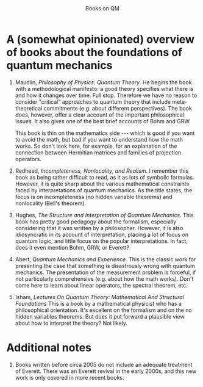<meta http-equiv='cache-control' content='no-cache'> 
<meta http-equiv='expires' content='0'> 
<meta http-equiv='pragma' content='no-cache'>

<header>Books on QM</header>

# A (somewhat opinionated) overview of books about the foundations of quantum mechanics

1. Maudlin, _Philosophy of Physics: Quantum Theory_. He begins the
   book with a methodological manifesto: a good theory specifies what
   there is and how it changes over time. Full stop. Therefore we have
   no reason to consider "critical" approaches to quantum theory that
   include meta-theoretical commitments (e.g. about different
   perspectives). The book does, however, offer a clear account of the
   important philosophical issues. It also gives one of the best brief
   accounts of Bohm and GRW.
   
   This book is thin on the mathematics side --- which is good
   if you want to avoid the math, but bad if you want to understand
   how the math works. So don't look here, for example, for an explanation of the connection between Hermitian matrices and families of projection operators.
   
2. Redhead, _Incompleteness, Nonlocality, and Realism_. I remember
   this book as being rather difficult to read, as it as lots of symbolic formulas. However, it is quite sharp about
   the various mathematical constraints faced by interpretations of quantum mechanics. As the title states, the focus is on
   incompleteness (no hidden variable theorems) and nonlocality (Bell's theorem). 
   
3. Hughes, _The Structure and Interpretation of Quantum Mechanics_. This book has pretty good pedagogy about the formalism,
   especially considering that it was written by a philosopher. However, it is also idiosyncratic in its account of
   interpretation, placing a lot of focus on quantum logic, and little focus on the popular interpretations. In fact, does it even mention      Bohm, GRW, or Everett? 
   
4. Abert, _Quantum Mechanics and Experience_. This is the classic work
   for presenting the case that something is disastrously wrong with
   quantum mechanics. The presentation of the measurement problem is
   forceful, if not particularly comprehensive (e.g. about how the
   math works). Don't come here to learn about linear operators, the
   spectral theorem, etc.
   
5. Isham, _Lectures On Quantum Theory: Mathematical And Structural
   Foundations_ This is a book by a mathematical physicist who has a
   philosophical orientation. It's excellent on the formalism and on
   the no hidden variables theorems. But does it put forward a
   plausible view about how to interpret the theory? Not likely.

# Additional notes

1. Books written before circa 2005 do not include an adequate treatment of Everett. There was an Everett revival in the early 2000s, and this new work is only covered in more recent books.

